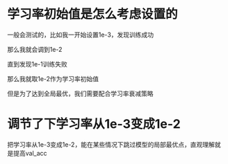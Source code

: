 # 学习率初始值是怎么考虑设置的

一般会测试的，比如我一开始设置1e-3，发现训练成功

那么我就会调到1e-2

直到发现1e-1训练失败

那么我就取1e-2作为学习率初始值

但是为了达到全局最优，我们需要配合学习率衰减策略

# 调节了下学习率从1e-3变成1e-2

把学习率从1e-3变成1e-2，能在某些情况下跳过模型的局部最优点，直观理解就是提高val_acc

